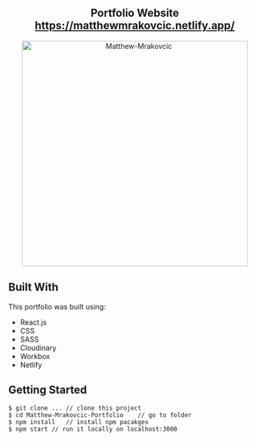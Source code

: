 <h2 align="center">
  Portfolio Website<br/>
  <a href="website_url_here" target="_blank">https://matthewmrakovcic.netlify.app/</a>
</h2>

<div align="center">
 <img alt="Matthew-Mrakovcic" src="https://i.imgur.com/M9exxLz.png" width="450px" height="450px"/>
</div>

## Built With

This portfolio was built using:
- React.js
- CSS
- SASS
- Cloudinary
- Workbox
- Netlify

## Getting Started

```terminal
$ git clone ... // clone this project
$ cd Matthew-Mrakovcic-Portfolio    // go to folder
$ npm install   // install npm pacakges
$ npm start // run it locally on localhost:3000
```
